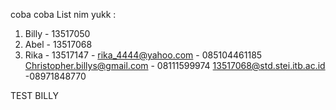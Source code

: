 coba coba
List nim yukk :
1. Billy - 13517050
2. Abel - 13517068
3. Rika - 13517147 - rika_4444@yahoo.com - 085104461185
Christopher.billys@gmail.com - 08111599974
13517068@std.stei.itb.ac.id -08971848770


TEST BILLY